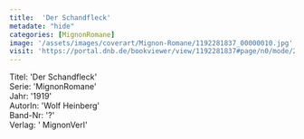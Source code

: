 ```yaml
---
title:  'Der Schandfleck'
metadate: "hide"
categories: [MignonRomane]
image: '/assets/images/coverart/Mignon-Romane/1192281837_00000010.jpg'
visit: 'https://portal.dnb.de/bookviewer/view/1192281837#page/n0/mode/2up'
---
```

Titel: 'Der Schandfleck' <br>
Serie: 'MignonRomane' <br>
Jahr: '1919' <br>
AutorIn: 'Wolf Heinberg' <br>
Band-Nr: '?' <br>
Verlag: ' MignonVerl'